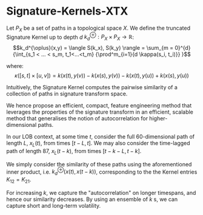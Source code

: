 # Signature-Kernels-XTX

Let $P_X$ be a set of paths in a topological space $X$. We define the truncated Signature Kernel up to depth $d$ $k_d^{\oplus}: P_X \times P_X \rightarrow \mathbb{R}$:
$$k_d^{\oplus}(x,y) = \langle S(k_x), S(k_y) \rangle = \sum_{m = 0}^{d}{\int_{s_1 < ... < s_m, t_1<...<t_m} {\prod^m_{i=1}{d \kappa(s_i, t_i)}} }$$

where:
$$\kappa([s,t] \times [u,v]) = k(x(t), y(v)) - k(x(s),y(v)) - k(x(t),y(u)) + k(x(s),y(u))$$

Intuitively, the Signature Kernel computes the pairwise similarity of a collection of paths in signature transform space.

We hence propose an efficient, compact, feature engineering method that leverages the properties of the signature transform in an efficient, scalable method that generalises the notion of autocorrelation for higher-dimensional paths.

In our LOB context, at some time $t$, consider the full $60$-dimensional path of length $L$, $x_L(t)$, from times $[t-L, t]$. We may also consider the time-lagged path of length 87, $x_L(t-k)$, from times $[t-k-L, t-k]$.

We simply consider the similarity of these paths using the aforementioned inner product, i.e. $k_d^{\oplus}(x(t),x(t-k))$, corresponding to the the Kernel entries $K_{12} = K_{21}$.

For increasing $k$, we capture the "autocorrelation" on longer timespans, and hence our similarity decreases. By using an ensemble of $k$ s, we can capture short and long-term volatility. 
